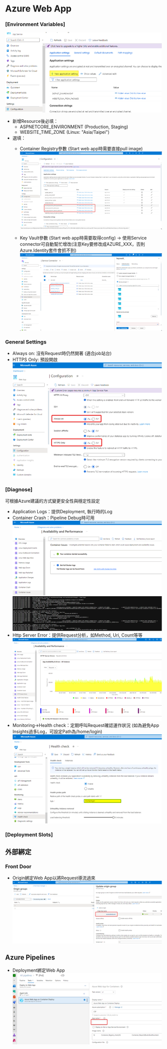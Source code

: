 # Azure Web App

### [Environment Variables]
![1.png](images/web_app/1.png "")

* 新增Resource後必填：
  * ASPNETCORE_ENVIRONMENT (Production, Staging)
  * WEBSITE_TIME_ZONE (Linux: "Asia/Taipei")
* 選填：
  * Container Registry參數 (Start web app時需要直接pull image)
    ![image](images/web_app/10.png "")

  * Key Vault參數 (Start web app時需要取得config) → 使用Service connector可自動幫忙增改(注意Key要修改成AZURE_XXX，否則Azure.Identity套件會抓不到)
    ![image](images/web_app/7.png "")

### General Settings

* Always on: 沒有Request時仍然開著 (適合job站台)
* HTTPS Only: 預設開啟
![image](images/web_app/6.png "")


### [Diagnose]

可根據Azure建議的方式變更安全性與穩定性設定

* Application Logs：提供Deployment, 執行時的Log
* Container Crash：Pipeline Debug時可用
    ![4.png](images/web_app/4.png "")
    ![5.png](images/web_app/5.png "")
* Http Server Error：提供Request分析，如Method, Uri, Count等等
    ![2.png](images/web_app/2.png "")
* Monitoring→Health check：定期呼叫Request確認運作狀況 (如為避免App Insights過多Log，可設定Path為/home/login)
    ![3.png](images/web_app/3.png "")


### [Deployment Slots]

## 外部綁定
### Front Door
* Origin綁定Web App以將Request導流過來
![image](images/web_app/8.png "")

## Azure Pipelines
* Deployment綁定Web App
![image](images/web_app/9.png "")
